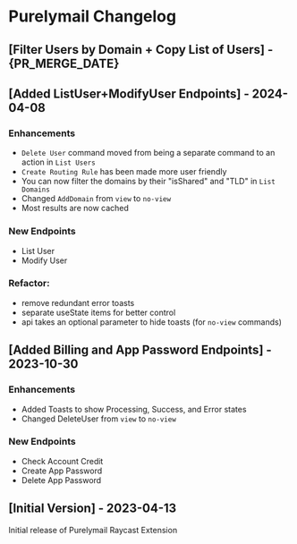 # Purelymail Changelog

## [Filter Users by Domain + Copy List of Users] - {PR_MERGE_DATE}

## [Added ListUser+ModifyUser Endpoints] - 2024-04-08

### Enhancements

- `Delete User` command moved from being a separate command to an action in `List Users`
- `Create Routing Rule` has been made more user friendly
- You can now filter the domains by their "isShared" and "TLD" in `List Domains`
- Changed `AddDomain` from `view` to `no-view`
- Most results are now cached

### New Endpoints

- List User
- Modify User

### Refactor:

- remove redundant error toasts
- separate useState items for better control
- api takes an optional parameter to hide toasts (for `no-view` commands)

## [Added Billing and App Password Endpoints] - 2023-10-30

### Enhancements

- Added Toasts to show Processing, Success, and Error states
- Changed DeleteUser from `view` to `no-view`

### New Endpoints

- Check Account Credit
- Create App Password
- Delete App Password

## [Initial Version] - 2023-04-13

Initial release of Purelymail Raycast Extension
